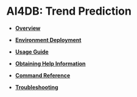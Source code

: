 # AI4DB: Trend Prediction<a name="EN-US_TOPIC_0000001195431216"></a>

-   **[Overview](overview-11.md)**  

-   **[Environment Deployment](environment-deployment-63.md)** 

-   **[Usage Guide](usage-guide-13.md)**  

-   **[Obtaining Help Information](obtaining-help-information-14.md)**  

-   **[Command Reference](command-reference-15.md)**  

-   **[Troubleshooting](troubleshooting-16.md)**  
